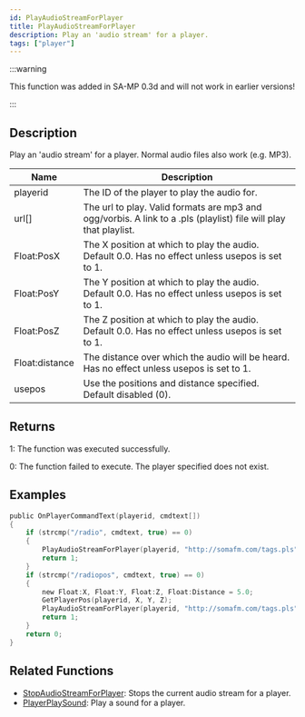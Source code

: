 ```yaml
---
id: PlayAudioStreamForPlayer
title: PlayAudioStreamForPlayer
description: Play an 'audio stream' for a player.
tags: ["player"]
---
```


:::warning

This function was added in SA-MP 0.3d and will not work in earlier versions!

:::

## Description

Play an 'audio stream' for a player. Normal audio files also work (e.g. MP3).

| Name           | Description                                                                                                      |
| -------------- | ---------------------------------------------------------------------------------------------------------------- |
| playerid       | The ID of the player to play the audio for.                                                                      |
| url[]          | The url to play. Valid formats are mp3 and ogg/vorbis. A link to a .pls (playlist) file will play that playlist. |
| Float:PosX     | The X position at which to play the audio. Default 0.0. Has no effect unless usepos is set to 1.                 |
| Float:PosY     | The Y position at which to play the audio. Default 0.0. Has no effect unless usepos is set to 1.                 |
| Float:PosZ     | The Z position at which to play the audio. Default 0.0. Has no effect unless usepos is set to 1.                 |
| Float:distance | The distance over which the audio will be heard. Has no effect unless usepos is set to 1.                        |
| usepos         | Use the positions and distance specified. Default disabled (0).                                                  |

## Returns

1: The function was executed successfully.

0: The function failed to execute. The player specified does not exist.

## Examples

```c
public OnPlayerCommandText(playerid, cmdtext[])
{
    if (strcmp("/radio", cmdtext, true) == 0)
    {
        PlayAudioStreamForPlayer(playerid, "http://somafm.com/tags.pls");
        return 1;
    }
    if (strcmp("/radiopos", cmdtext, true) == 0)
    {
        new Float:X, Float:Y, Float:Z, Float:Distance = 5.0;
        GetPlayerPos(playerid, X, Y, Z);
        PlayAudioStreamForPlayer(playerid, "http://somafm.com/tags.pls", X, Y, Z, Distance, 1);
        return 1;
    }
    return 0;
}
```

## Related Functions

- [StopAudioStreamForPlayer](StopAudioStreamForPlayer): Stops the current audio stream for a player.
- [PlayerPlaySound](PlayerPlaySound): Play a sound for a player.
